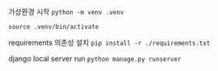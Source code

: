 가상환경 시작
`python -m venv .venv`
>
`source .venv/bin/activate`
>
requirements 의존성 설치
`pip install -r ./requirements.txt`


django local server run
`python manage.py runserver`
